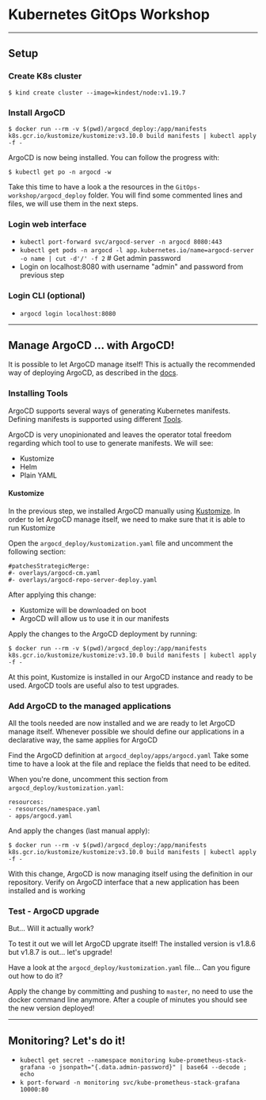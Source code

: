 # Kubernetes GitOps Workshop

******

## Setup

### Create K8s cluster

```
$ kind create cluster --image=kindest/node:v1.19.7
```

### Install ArgoCD

```
$ docker run --rm -v $(pwd)/argocd_deploy:/app/manifests k8s.gcr.io/kustomize/kustomize:v3.10.0 build manifests | kubectl apply -f -
```

ArgoCD is now being installed. You can follow the progress with:

```
$ kubectl get po -n argocd -w
```

Take this time to have a look a the resources in the `GitOps-workshop/argocd_deploy` folder.
You will find some commented lines and files, we will use them in the next steps.

### Login web interface

* `kubectl port-forward svc/argocd-server -n argocd 8080:443`
* `kubectl get pods -n argocd -l app.kubernetes.io/name=argocd-server -o name | cut -d'/' -f 2` # Get admin password
* Login on localhost:8080 with username "admin" and password from previous step

### Login CLI (optional)

* `argocd login localhost:8080`

******

## Manage ArgoCD ... with ArgoCD!

It is possible to let ArgoCD manage itself! This is actually the recommended way of deploying ArgoCD, as described in the [docs](https://argoproj.github.io/argo-cd/operator-manual/declarative-setup/#manage-argo-cd-using-argo-cd).

### Installing Tools

ArgoCD supports several ways of generating Kubernetes manifests.
Defining manifests is supported using different [Tools](https://argoproj.github.io/argo-cd/user-guide/application_sources/).

ArgoCD is very unopinionated and leaves the operator total freedom regarding
which tool to use to generate manifests. We will see:

* Kustomize
* Helm
* Plain YAML

#### Kustomize

In the previous step, we installed ArgoCD manually using [Kustomize](https://github.com/kubernetes-sigs/kustomize).
In order to let ArgoCD manage itself, we need to make sure that it is able to run Kustomize

Open the `argocd_deploy/kustomization.yaml` file and uncomment the following section:

```
#patchesStrategicMerge:
#- overlays/argocd-cm.yaml
#- overlays/argocd-repo-server-deploy.yaml
```

After applying this change:
* Kustomize will be downloaded on boot
* ArgoCD will allow us to use it in our manifests

Apply the changes to the ArgoCD deployment by running:

```
$ docker run --rm -v $(pwd)/argocd_deploy:/app/manifests k8s.gcr.io/kustomize/kustomize:v3.10.0 build manifests | kubectl apply -f -
```

At this point, Kustomize is installed in our ArgoCD instance and ready to be used.
ArgoCD tools are useful also to test upgrades.

### Add ArgoCD to the managed applications

All the tools needed are now installed and we are ready to let ArgoCD manage itself.
Whenever possible we should define our applications in a declarative way, the same applies for ArgoCD

Find the ArgoCD definition at `argocd_deploy/apps/argocd.yaml`
Take some time to have a look at the file and replace the fields that need to be edited.

When you're done, uncomment this section from `argocd_deploy/kustomization.yaml`:

```
resources:
- resources/namespace.yaml
- apps/argocd.yaml
```

And apply the changes (last manual apply):

```
$ docker run --rm -v $(pwd)/argocd_deploy:/app/manifests k8s.gcr.io/kustomize/kustomize:v3.10.0 build manifests | kubectl apply -f -
```

With this change, ArgoCD is now managing itself using the definition in our repository.
Verify on ArgoCD interface that a new application has been installed and is working

### Test - ArgoCD upgrade

But... Will it actually work?

To test it out we will let ArgoCD upgrate itself!
The installed version is v1.8.6 but v1.8.7 is out... let's upgrade!

Have a look at the `argocd_deploy/kustomization.yaml` file... Can you figure out how to do it?

Apply the change by committing and pushing to `master`, no need to use the docker command line anymore.
After a couple of minutes you should see the new version deployed!

******

## Monitoring? Let's do it!



* `kubectl get secret --namespace monitoring kube-prometheus-stack-grafana
  -o jsonpath="{.data.admin-password}" | base64 --decode ; echo`
* `k port-forward -n monitoring svc/kube-prometheus-stack-grafana 10000:80`

